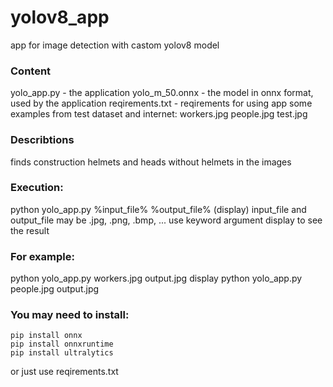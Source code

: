 # yolov8_app
app for image detection with castom yolov8 model


### Content
yolo_app.py - the application
yolo_m_50.onnx - the model in onnx format, used by the application
reqirements.txt - reqirements for using app
some examples from test dataset and internet:
    workers.jpg
    people.jpg
    test.jpg


### Describtions
finds construction helmets and heads without helmets in the images


### Execution:
python yolo_app.py %input_file% %output_file% (display)
input_file and output_file may be .jpg, .png, .bmp, ...
use keyword argument display to see the result


### For example:
python yolo_app.py workers.jpg output.jpg display
python yolo_app.py people.jpg output.jpg


### You may need to install:
    pip install onnx
    pip install onnxruntime
    pip install ultralytics

or just use reqirements.txt
